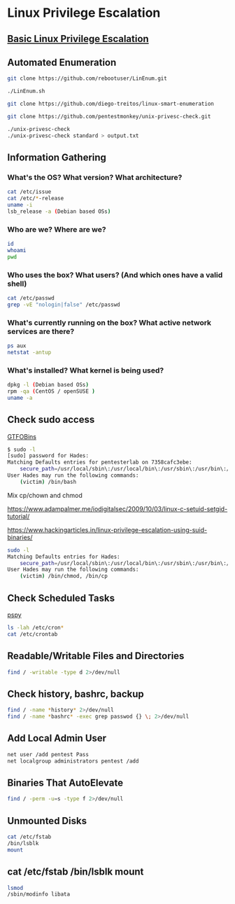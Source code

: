 # Linux Privilege Escalation

## <a href='https://blog.g0tmi1k.com/2011/08/basic-linux-privilege-escalation/' target="blank">Basic Linux Privilege Escalation</a>

## Automated Enumeration

``` bash
git clone https://github.com/rebootuser/LinEnum.git

./LinEnum.sh
```

``` bash
git clone https://github.com/diego-treitos/linux-smart-enumeration
```

``` bash
git clone https://github.com/pentestmonkey/unix-privesc-check.git

./unix-privesc-check
./unix-privesc-check standard > output.txt
```

## Information Gathering

### What's the OS? What version? What architecture?

``` bash
cat /etc/issue
cat /etc/*-release
uname -i
lsb_release -a (Debian based OSs)
```

### Who are we? Where are we?

``` bash
id
whoami
pwd
```

### Who uses the box? What users? (And which ones have a valid shell)

``` bash
cat /etc/passwd
grep -vE "nologin|false" /etc/passwd
```

### What's currently running on the box? What active network services are there?

``` bash
ps aux
netstat -antup
```

### What's installed? What kernel is being used?

``` bash
dpkg -l (Debian based OSs)
rpm -qa (CentOS / openSUSE )
uname -a
```

## Check sudo access

<a href='https://gtfobins.github.io/' target="blank">GTFOBins</a> 

``` bash
$ sudo -l
[sudo] password for Hades: 
Matching Defaults entries for pentesterlab on 7358cafc3ebe:
    secure_path=/usr/local/sbin\:/usr/local/bin\:/usr/sbin\:/usr/bin\:/sbin\:/bin
User Hades may run the following commands:
    (victim) /bin/bash
```

Mix cp/chown and chmod

https://www.adampalmer.me/iodigitalsec/2009/10/03/linux-c-setuid-setgid-tutorial/

https://www.hackingarticles.in/linux-privilege-escalation-using-suid-binaries/

``` bash
sudo -l
Matching Defaults entries for Hades:
    secure_path=/usr/local/sbin\:/usr/local/bin\:/usr/sbin\:/usr/bin\:/sbin\:/bin
User Hades may run the following commands:
    (victim) /bin/chmod, /bin/cp
```

## Check Scheduled Tasks

<a href='https://github.com/DominicBreuker/pspy' target="blank">pspy</a>

``` bash
ls -lah /etc/cron*
cat /etc/crontab
```

## Readable/Writable Files and Directories

``` bash
find / -writable -type d 2>/dev/null
```

## Check history, bashrc, backup

``` bash
find / -name *history* 2>/dev/null
find / -name *bashrc* -exec grep passwod {} \; 2>/dev/null
```

## Add Local Admin User

``` bash
net user /add pentest Pass
net localgroup administrators pentest /add
```

## Binaries That AutoElevate

``` bash
find / -perm -u=s -type f 2>/dev/null
```

## Unmounted Disks

``` bash
cat /etc/fstab
/bin/lsblk
mount
```

## cat /etc/fstab /bin/lsblk mount

``` bash
lsmod
/sbin/modinfo libata
```
